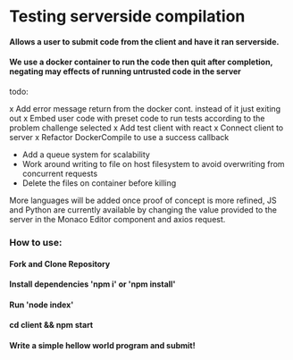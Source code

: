 # Testing serverside compilation

#### Allows a user to submit code from the client and have it ran serverside.

#### We use a docker container to run the code then quit after completion, negating may effects of running untrusted code in the server

todo:

x Add error message return from the docker cont. instead of it just exiting out
x Embed user code with preset code to run tests according to the problem challenge selected
x Add test client with react
x Connect client to server
x Refactor DockerCompile to use a success callback

- Add a queue system for scalability
- Work around writing to file on host filesystem to avoid overwriting from concurrent requests
- Delete the files on container before killing

More languages will be added once proof of concept is more refined, JS and Python are currently available by changing
the value provided to the server in the Monaco Editor component and axios request.

### How to use:

#### Fork and Clone Repository

#### Install dependencies 'npm i' or 'npm install'

#### Run 'node index'

#### cd client && npm start

#### Write a simple hellow world program and submit!
